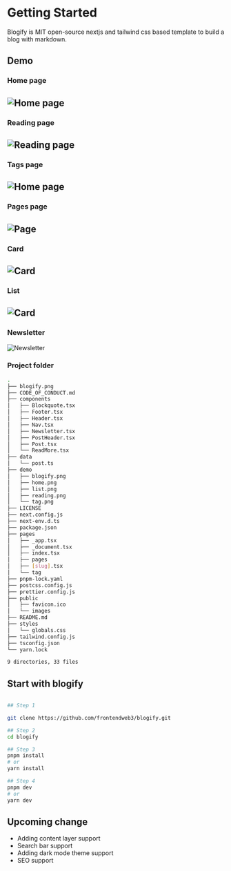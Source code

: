 # Getting Started

Blogify is MIT open-source nextjs and tailwind css based template to build a blog with markdown.

## Demo

### Home page

## ![Home page](/.github/blogify.png)

### Reading page

## ![Reading page](/.github/blogify-reading.png)

### Tags page

## ![Home page](/.github/blogify-tags.png)

### Pages page

## ![Page](/.github/blogify-tags.png)

### Card

## ![Card](/.github/blogify-card.png)

### List

## ![Card](/.github/blogify-card-list.png)

### Newsletter

![Newsletter](/.github/blogify-newsletter.png)

### Project folder

```bash
.
├── blogify.png
├── CODE_OF_CONDUCT.md
├── components
│   ├── Blockquote.tsx
│   ├── Footer.tsx
│   ├── Header.tsx
│   ├── Nav.tsx
│   ├── Newsletter.tsx
│   ├── PostHeader.tsx
│   ├── Post.tsx
│   └── ReadMore.tsx
├── data
│   └── post.ts
├── demo
│   ├── blogify.png
│   ├── home.png
│   ├── list.png
│   ├── reading.png
│   └── tag.png
├── LICENSE
├── next.config.js
├── next-env.d.ts
├── package.json
├── pages
│   ├── _app.tsx
│   ├── _document.tsx
│   ├── index.tsx
│   ├── pages
│   ├── [slug].tsx
│   └── tag
├── pnpm-lock.yaml
├── postcss.config.js
├── prettier.config.js
├── public
│   ├── favicon.ico
│   └── images
├── README.md
├── styles
│   └── globals.css
├── tailwind.config.js
├── tsconfig.json
└── yarn.lock

9 directories, 33 files
```

## Start with blogify

```bash

## Step 1

git clone https://github.com/frontendweb3/blogify.git

## Step 2
cd blogify

## Step 3
pnpm install
# or
yarn install

## Step 4
pnpm dev
# or
yarn dev
```

## Upcoming change

- Adding content layer support
- Search bar support
- Adding dark mode theme support
- SEO support

